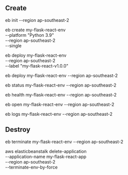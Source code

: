## Create

eb init --region ap-southeast-2

eb create my-flask-react-env \
  --platform "Python 3.9" \
  --region ap-southeast-2 \
  --single

eb deploy my-flask-react-env \
  --region ap-southeast-2 \
  --label "my-flask-react-v1.0.0"

eb deploy my-flask-react-env --region ap-southeast-2


eb status my-flask-react-env --region ap-southeast-2

eb health my-flask-react-env --region ap-southeast-2

eb open my-flask-react-env --region ap-southeast-2

eb logs my-flask-react-env --region ap-southeast-2


## Destroy

eb terminate my-flask-react-env --region ap-southeast-2

aws elasticbeanstalk delete-application \
  --application-name my-flask-react-app \
  --region ap-southeast-2 \
  --terminate-env-by-force
